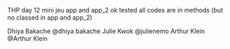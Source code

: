 THP day 12 mini jeu
app and app_2 ok tested
all codes are in methods (but no classed in app and app_2)


Dhiya Bakache @dhiya bakache 
Julie Kwok @julienemo 
Arthur Klein @Arthur Klein
